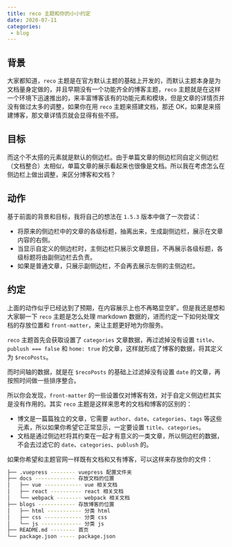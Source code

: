 ```yaml
---
title: reco 主题和你的小小约定
date: 2020-07-11
categories:
 - blog
---
```


## 背景

大家都知道，`reco` 主题是在官方默认主题的基础上开发的，而默认主题本身是为文档量身定做的，并且早期没有一个功能齐全的博客主题，`reco` 主题就是在这样一个环境下迅速推出的，来丰富博客该有的功能元素和模块，但是文章的详情页并没有做过太多的调整，如果你在用 `reco` 主题来搭建文档，那还 OK，如果是来搭建博客，那文章详情页就会显得有些不搭。

## 目标

而这个不太搭的元素就是默认的侧边栏。由于单篇文章的侧边栏同自定义侧边栏（文档整合）太相似，单篇文章的展示看起来也很像是文档。所以我在考虑怎么在侧边栏上做出调整，来区分博客和文档？

## 动作

基于前面的背景和目标，我将自己的想法在 `1.5.3` 版本中做了一次尝试：

- 将原来的侧边栏中的文章的各级标题，抽离出来，生成副侧边栏，展示在文章内容的右侧。
- 当显示自定义的侧边栏时，主侧边栏只展示文章题目，不再展示各级标题，各级标题将由副侧边栏去负责。
- 如果是普通文章，只展示副侧边栏，不会再去展示左侧的主侧边栏。

## 约定

上面的动作似乎已经达到了预期，在内容展示上也不再略显空旷。但是我还是想和大家聊一下 `reco` 主题是怎么处理 markdown 数据的，进而约定一下如何处理文档的存放位置和 `front-matter`，来让主题更好地为你服务。

`reco` 主题首先会获取设置了 `categories` 文章数据，再过滤掉没有设置 `title`、`publush === false` 和 `home: true` 的文章，这样就形成了博客的数据，将其定义为 `$recoPosts`。

而时间轴的数据，就是在 `$recoPosts` 的基础上过滤掉没有设置 `date` 的文章，再按照时间做一些排序整合。

所以你会发现，`front-matter` 的一些设置仅对博客有效，对于自定义侧边栏其实是没有作用的。其实 `reco` 主题是这样来思考的文档和博客的区别的：

- 博文是一篇篇独立的文章，它需要 `author`、`date`、`categories`、`tags` 等这些元素，所以如果你希望它正常显示，一定要设置 `title`、`categories`。
- 文档是通过侧边栏将其约束在一起才有意义的一类文章，所以侧边栏的数据，不会去过滤它的 `date`、`categories`、`publush` 的。

如果你希望和主题官网一样既有文档和又有博客，可以这样来存放你的文件：

```bash
├── .vuepress -------- vuepress 配置文件夹
├── docs ------------- 存放文档的位置
│   ├── vue ------------ vue 相关文档
│   ├── react ---------- react 相关文档
│   └── webpack -------- webpack 相关文档
├── blogs ------------ 存放博客的位置
│   ├── html ----------- 分类 html
│   ├── css ------------ 分类 css
│   └── js ------------- 分类 js
├── README.md -------- 首页
└── package.json ----- package.json
```

